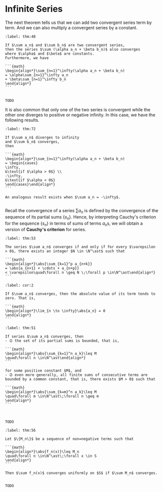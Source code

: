 # Infinite Series

The next theorem tells us that we can add two convergent series term by term. And we can also multiply a convergent series by a constant.


````{prf:theorem}
:label: thm:48

If $\sum a_n$ and $\sum b_n$ are two convergent series,
then the series $\sum (\alpha a_n + \beta b_n)$ also converges
where $\alpha$ and $\beta$ are constants.
Furthermore, we have

```{math}
\begin{align*}\sum_{n=1}^\infty(\alpha a_n + \beta b_n)
= \alpha\sum_{n=1}^\infty a_n
+ \beta\sum_{n=1}^\infty b_n
\end{align*}
```

````

````{prf:proof}

TODO

````

It is also common that
only one of the two series
is convergent while the other one diverges to
positive or negative infinity.
In this case, we have the following results.


````{prf:theorem}
:label: thm:72

If $\sum a_n$ diverges to infinity
and $\sum b_n$ converges,
then

```{math}
\begin{align*}\sum_{n=1}^\infty(\alpha a_n + \beta b_n)
= \begin{cases}
\infty,
&\text{if $\alpha > 0$} \\
-\infty,
&\text{if $\alpha < 0$}
\end{cases}\end{align*}
```

An analogous result exists when $\sum a_n = -\infty$.

````

```{index} Cauchy's criterion for series
```

Recall the convergence of a series $\sum a_n$ is defined by the convergence of the sequence of its partial sums $\{s_n\}$. Hence, by interpreting Cauchy's criterion for the sequence $\{s_n\}$ in terms of sums of terms $a_n$s, we will obtain a version of **Cauchy's criterion** for series.


````{prf:theorem} Cauchy's Criterion for Series
:label: thm:53

The series $\sum a_n$ converges if and only if for every $\varepsilon > 0$, there exists an integer $N \in \N^\ast$ such that

```{math}
\begin{align*}\abs{\sum_{k=1}^p a_{n+k}}
= \abs{a_{n+1} + \cdots + a_{n+p}}
< \varepsilon\quad\forall n \geq N \;\forall p \in\N^\ast\end{align*}
```

````

````{prf:corollary}
:label: cor:2

If $\sum a_n$ converges, then the absolute value of its term tends to zero. That is,

```{math}
\begin{align*}\lim_{n \to \infty}\abs{a_n} = 0
\end{align*}
```

````

````{prf:theorem}
:label: thm:51

If series $\sum a_n$ converges, then
- ➀ the set of its partial sums is bounded, that is,

```{math}
\begin{align*}\abs{\sum_{k=1}^n a_k}\leq M
\quad\forall n \in\N^\ast\end{align*}
```

for some positive constant $M$, and
- ➁ even more generally, all finite sums of consecutive terms are bounded by a common constant, that is, there exists $M > 0$ such that

```{math}
\begin{align*}\abs{\sum_{k=m}^n a_k}\leq M
\quad\forall m \in\N^\ast\;\forall n \geq m
\end{align*}
```


````

````{prf:proof}

TODO

````

````{prf:theorem} Weierstrass M-Test
:label: thm:56

Let $\{M_n\}$ be a sequence of non=negative terms such that

```{math}
\begin{align*}\abs{f_n(x)}\leq M_n
\quad\forall n \in\N^\ast\;\forall x \in S
\end{align*}
```

Then $\sum f_n(x)$ converges uniformly on $S$ if $\sum M_n$ converges.

````

````{prf:proof}

TODO

````
